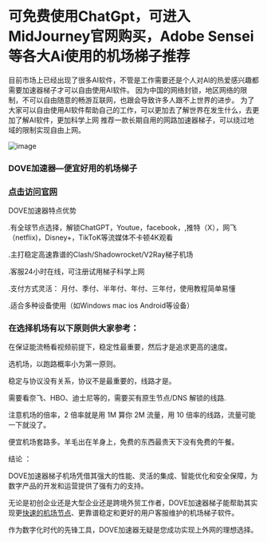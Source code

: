 # 可免费使用ChatGpt，可进入MidJourney官网购买，Adobe Sensei等各大Ai使用的机场梯子推荐

目前市场上已经出现了很多AI软件，不管是工作需要还是个人对AI的热爱感兴趣都需要加速器梯子才可以自由使用AI软件。 
因为中国的网络封锁，地区网络的限制，不可以自由随意的畅游互联网，也跟会导致许多人跟不上世界的进步。 
为了大家可以自由使用AI软件帮助自己的工作，可以更加去了解世界在发生什么，去更加了解AI软件，更加科学上网 推荐一款长期自用的网路加速器梯子，可以绕过地域的限制实现自由上网。

![image](https://github.com/user-attachments/assets/37d62259-9485-4169-bb86-f5ead2bec956)

### DOVE加速器—便宜好用的机场梯子
### [点击访问官网](https://dove8.cc/a.php?alavBTtF8UB)

DOVE加速器特点优势

.有全球节点选择，解锁ChatGPT，Youtue，facebook，,推特（X），网飞（netflix)，Disney+，TikToK等流媒体不卡顿4K观看

.主打稳定高速靠谱的Clash/Shadowrocket/V2Ray梯子机场

.客服24小时在线，可注册试用梯子科学上网

.支付方式灵活： 月付、季付、半年付、年付、三年付，使用教程简单易懂

.适合多种设备使用（如Windows mac ios Android等设备）

### 在选择机场有以下原则供大家参考：

在保证能流畅看视频前提下，稳定性最重要，然后才是追求更高的速度。

选机场，以跑路概率小为第一原则。

稳定与协议没有关系，协议不是最重要的，线路才是。

需要看奈飞、HBO、迪士尼等的，需要买有原生节点/DNS 解锁的线路.

注意机场的倍率，2 倍率就是用 1M 算你 2M 流量，用 10 倍率的线路，流量可能一下就没了。

便宜机场套路多。羊毛出在羊身上，免费的东西最贵天下没有免费的午餐。

结论 ：

DOVE加速器梯子机场凭借其强大的性能、灵活的集成、智能优化和安全保障，为数字产品的开发和运营提供了强有力的支持。

无论是初创企业还是大型企业还是跨境外贸工作者，DOVE加速器梯子能帮助其实现更[快速的机场节点](https://appletalking.cc/archives/2603)、更靠谱稳定和更好的用户客服维护的机场梯子软件。

作为数字化时代的先锋工具，DOVE加速器无疑是您成功实现上外网的理想选择。








